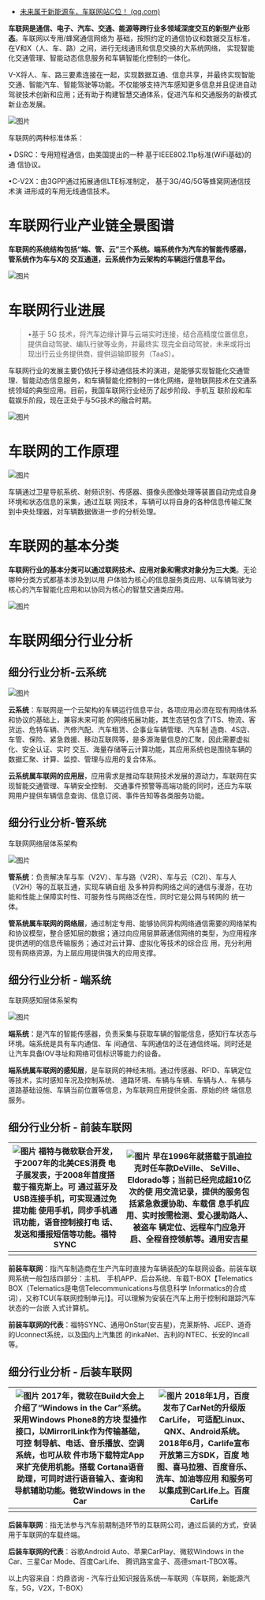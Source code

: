 - [未来属于新能源车，车联网站C位！ (qq.com)](https://mp.weixin.qq.com/s/QFX1RAx7ZzryzUFH4y5Z8g)

**车联网是通信、电子、汽车、交通、能源等跨行业多领域深度交互的新型产业形态**。车联网以专用/蜂窝通信网络为 基础，按照约定的通信协议和数据交互标准，在V和X（人、车、路）之间，进行无线通讯和信息交换的大系统网络， 实现智能化交通管理、智能动态信息服务和车辆智能化控制的一体化。

V-X将人、车、路三要素连接在一起，实现数据互通、信息共享，并最终实现智能交通、智能汽车、智能驾驶等功能。不仅能够支持汽车感知更多信息并且促进自动驾驶技术创新和应用；还有助于构建智慧交通体系，促进汽车和交通服务的新模式新业态发展。

![图片](https://mmbiz.qpic.cn/mmbiz_png/6pPI0nxJRPbqN1ictPxJyFWiatpKUicPbqeSiarUjNmzUrayTT03UH0jq6icbRib6KPQrV1HXq9eAia0x2uRnok5FFBug/640?wx_fmt=png&wxfrom=5&wx_lazy=1&wx_co=1)

车联网的两种标准体系：

• DSRC：专用短程通信，由美国提出的一种 基于IEEE802.11p标准(WiFi基础)的通 信协议。

•C-V2X：由3GPP通过拓展通信LTE标准制定， 基于3G/4G/5G等蜂窝网通信技术演 进形成的车用无线通信技术。

# 车联网行业产业链全景图谱

**车联网的系统结构包括“端、管、云”三个系统。端系统作为汽车的智能传感器，管系统作为车与X的 交互通道，云系统作为云架构的车辆运行信息平台。**

![图片](https://mmbiz.qpic.cn/mmbiz_png/6pPI0nxJRPbqN1ictPxJyFWiatpKUicPbqeqYBaqkuFsfY9efmgotsicvVBG0e9P6dVI9qGvMDdthpv6nOnpjXA8hQ/640?wx_fmt=png&wxfrom=5&wx_lazy=1&wx_co=1)

# 车联网行业进展

> •基于 5G 技术，将汽车边缘计算与云端实时连接，结合高精度位置信息，提供自动驾驶、编队行驶等业务，并最终实 现完全自动驾驶，未来或将出现出行云业务提供商，提供运输即服务（TaaS）。

车联网行业的发展主要仍依托于移动通信技术的演进，是能够实现智能化交通管理、智能动态信息服务，和车辆智能化控制的一体化网络，是物联网技术在交通系统领域的典型应用。目前，我国车联网行业经历了起步阶段、手机互 联阶段和车载娱乐阶段，现在正处于与5G技术的融合时期。

![图片](https://mmbiz.qpic.cn/mmbiz_png/6pPI0nxJRPbqN1ictPxJyFWiatpKUicPbqeHqOQCTK9yaibLRZEZ5yCQHhOkd2UmAhUQT5GoO1jaUOl7Ulrdws93ZA/640?wx_fmt=png&wxfrom=5&wx_lazy=1&wx_co=1)

# 车联网的工作原理

![图片](https://mmbiz.qpic.cn/mmbiz_png/6pPI0nxJRPbqN1ictPxJyFWiatpKUicPbqeEViaaY56ZicqAh8FG82BBTXxoPxqDictXY9lju0AZRy6f3wLZeVzfLsZQ/640?wx_fmt=png&wxfrom=5&wx_lazy=1&wx_co=1)

车辆通过卫星导航系统、射频识别、传感器、摄像头图像处理等装置自动完成自身环境和状态信息的采集，通过互联 网技术，车辆可以将自身的各种信息传输汇聚到中央处理器，对车辆数据做进一步的分析处理。

# 车联网的基本分类

**车联网行业的基本分类可以通过联网技术、应用对象和需求对象分为三大类**。无论哪种分类方式都基本涉及到以用 户体验为核心的信息服务类应用、以车辆驾驶为核心的汽车智能化应用和以协同为核心的智慧交通类应用。

![图片](https://mmbiz.qpic.cn/mmbiz_png/6pPI0nxJRPbqN1ictPxJyFWiatpKUicPbqe0c2eIAibEtReyZ2iaSTqfib9AEGh2IGIEfvT43scCXaukOCGdxHel2icBw/640?wx_fmt=png&wxfrom=5&wx_lazy=1&wx_co=1)

# 车联网细分行业分析

## 细分行业分析-云系统

![图片](https://mmbiz.qpic.cn/mmbiz_png/6pPI0nxJRPbqN1ictPxJyFWiatpKUicPbqejPJia7nC2yqsD1iaVFVM7pCX7gq6hkSZxU6JWmE9uvzAC6CPAPZP6wAA/640?wx_fmt=png&wxfrom=5&wx_lazy=1&wx_co=1)

**云系统**：车联网是一个云架构的车辆运行信息平台，各项应用必须在现有网络体系和协议的基础上，兼容未来可能 的网络拓展功能，其生态链包含了ITS、物流、客货运、危特车辆、汽修汽配、汽车租赁、企事业车辆管理、汽车制 造商、4S店、车管、保险、紧急救援、移动互联网等，是多源海量信息的汇聚，因此需要虚拟化、安全认证、实时 交互、海量存储等云计算功能，其应用系统也是围绕车辆的数据汇聚、计算、监控、管理与应用的复合体系。

**云系统属车联网的应用层**，应用需求是推动车联网技术发展的源动力，车联网在实现智能交通管理、车辆安全控制、 交通事件预警等高端功能的同时，还应为车联网用户提供车辆信息查询、信息订阅、事件告知等各类服务功能。

## 细分行业分析-管系统

车联网网络层体系架构

![图片](https://mmbiz.qpic.cn/mmbiz_png/6pPI0nxJRPbqN1ictPxJyFWiatpKUicPbqeeZ3y7OE6AicjoM82T4kVG1BwMdThmW9G5GqepzQ9XSnbymfSBJ4HVdw/640?wx_fmt=png&wxfrom=5&wx_lazy=1&wx_co=1)

**管系统**：负责解决车与车（V2V）、车与路（V2R）、车与云（C2I）、车与人（V2H）等的互联互通，实现车辆自组 及多种异构网络之间的通信与漫游，在功能和性能上保障实时性、可服务性与网络泛在性，同时它是公网与转网的 统一体。

**管系统属车联网的网络层**，通过制定专用、能够协同异构网络通信需要的网络架构和协议模型，整合感知层的数据；通过向应用层屏蔽通信网络的类型，为应用程序提供透明的信息传输服务；通过对云计算、虚拟化等技术的综合应 用，充分利用现有网络资源，为上层应用提供强大的应用支撑。

## 细分行业分析 - 端系统

车联网感知层体系架构

![图片](https://mmbiz.qpic.cn/mmbiz_png/6pPI0nxJRPbqN1ictPxJyFWiatpKUicPbqe4zajeFWaAoTjP8nicJ9YTHgnMThGtSMOb8MawlpUmNDswUbkc60NgcA/640?wx_fmt=png&wxfrom=5&wx_lazy=1&wx_co=1)

**端系统**：是汽车的智能传感器，负责采集与获取车辆的智能信息，感知行车状态与环境。端系统是具有车内通信、车 间通信、车网通信的泛在通信终端。同时还是让汽车具备IOV寻址和网络可信标识等能力的设备。

**端系统属车联网的感知层**，是车联网的神经末梢。通过传感器、RFID、车辆定位等技术，实时感知车况及控制系统、 道路环境、车辆与车辆、车辆与人、车辆与道路基础设施、车辆当前位置等信息，为车联网应用提供全面、原始的终 端信息服务。

## 细分行业分析 - 前装车联网

| ![图片](https://mmbiz.qpic.cn/mmbiz_jpg/6pPI0nxJRPbqN1ictPxJyFWiatpKUicPbqe1aZOFGwaDgLibIA1MsjoEA3hxX5n7CwpD63mkaN1iaz59lr8suNpp9KA/640?wx_fmt=jpeg&wxfrom=5&wx_lazy=1&wx_co=1) 福特与微软联合开发，于2007年的北美CES消费 电子展发表，于2008年首度搭载于福克斯上。可 通过蓝牙及USB连接手机，可实现通过免提功能 使用手机，同步手机通讯功能，语音控制接打电 话、发送和播报短信等功能。福特SYNC | ![图片](https://mmbiz.qpic.cn/mmbiz_png/6pPI0nxJRPbqN1ictPxJyFWiatpKUicPbqeBFUyvfESibI7jJrsQkAjK6gheuDYKmlul7SHefoa18WkKicLCo9cGlOg/640?wx_fmt=png&wxfrom=5&wx_lazy=1&wx_co=1) 早在1996年就搭载于凯迪拉克时任车款DeVille、 SeVille、Eldorado等；当前已经完成超10亿次的使 用交流记录，提供的服务包括紧急救援协助、车载信 息手机应用、实时按需检测、爱心援助路人、被盗车 辆定位、远程车门应急开启、全程音控领航等。通用安吉星 |
| ------------------------------------------------------------ | ------------------------------------------------------------ |
|                                                              |                                                              |

**前装车联网**：指汽车制造商在生产汽车时直接为车辆装配的车联网设备。前装车联网系统一般包括四部分：主机、 手机APP、后台系统、车载T-BOX【Telematics BOX（Telematics是电信Telecommunications与信息科学 Informatics的合成词），又称TCU(车联网控制单元)】。可以理解为安装在汽车上用于控制和跟踪汽车状态的一台嵌 入式计算机。

**前装车联网的代表**：福特SYNC、通用OnStar(安吉星)，克莱斯特、JEEP、道奇的Uconnect系统，以及国内上汽集团 的inkaNet、吉利的iNTEC、长安的Incall等。

## 细分行业分析 - 后装车联网

| ![图片](https://mmbiz.qpic.cn/mmbiz_png/6pPI0nxJRPbqN1ictPxJyFWiatpKUicPbqeG0zQhhO6Yib39LLBxlHbpR1Ln27hGsWuXsYQfX9Tuz69tj8SzFuiaMZg/640?wx_fmt=png&wxfrom=5&wx_lazy=1&wx_co=1) 2017年，微软在Build大会上介绍了“Windows in the Car”系统。采用Windows Phone8的方块 型操作接口，以MirrorlLink作为传输基础，可控 制导航、电话、音乐播放、空调系统，也可从软 件市场下载特定App来扩充使用机能。搭载 Cortana语音助理，可同时进行语音输入、查询和 导航辅助功能。微软Windows in the Car | ![图片](https://mmbiz.qpic.cn/mmbiz_png/6pPI0nxJRPbqN1ictPxJyFWiatpKUicPbqeKzo3Ian3p1OsRyT7HcnnZOLf3Om6PvXJkJiarMaP06NItUCPz6RwPBA/640?wx_fmt=png&wxfrom=5&wx_lazy=1&wx_co=1) 2018年1月，百度发布了CarNet的升级版CarLife， 可适配Linux、QNX、Android系统。2018年6月，Carlife宣布开放第三方SDK，百度 地图、喜马拉雅、百度音乐、洗车、加油等应用 和服务可以集成到CarLife上。百度CarLife |
| ------------------------------------------------------------ | ------------------------------------------------------------ |
|                                                              |                                                              |

**后装车联网**：指无法参与汽车前期制造环节的互联网公司，通过后装的方式，安装用于车联网的车载终端。

**后装车联网的代表**：谷歌Android Auto、苹果CarPlay、微软Windows in the Car、三星Car Mode、百度CarLife、 腾讯路宝盒子、高德smart-TBOX等。

以上内容来自：灼鼎咨询 - 汽车行业知识报告系统—车联网（车联网，新能源汽车，5G，V2X，T-BOX）